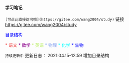 #### 学习笔记

`[可点此直接访问哦](https://gitee.com/wang2004/study)`
    链接  https://gitee.com/wang2004/study

<font color="#0000ff">目录结构</font>

<font color="#EE3B3B">
* 语文
</font>
<font color="#8B008B">
* 数学
</font>
<font color="#BCEE68">
* 英语
</font>
<font color="#8B0A50f">
* 物理
</font>
<font color="#00ffff">
* 化学
</font>
<font color="#0000ff">
* 生物
</font>

`持续更新中`
    更新日志：
    2021.04.15-12:59 增加目录结构